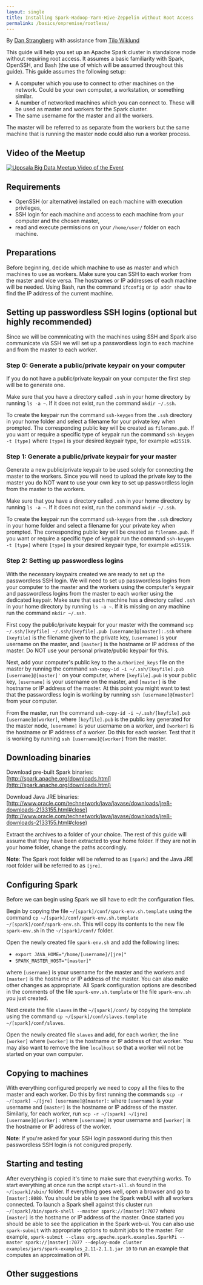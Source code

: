 ```yaml
---
layout: single
title: Installing Spark-Hadoop-Yarn-Hive-Zeppelin without Root Access
permalink: /basics/onpremise/rootless/
--- 
```


By [Dan Strangberg](https://www.linkedin.com/in/dan-str%C3%A4ngberg-a2ab8096/) with assistance from [Tilo Wiklund](https://www.linkedin.com/in/tilo-wiklund-682aa496/) 

This guide will help you set up an Apache Spark cluster in standalone mode without requiring root access. It assumes a basic familiarity with Spark, OpenSSH, and Bash (the use of which will be assumed throughout this guide). This guide assumes the following setup:

* A computer which you use to connect to other machines on the network. Could be your own computer, a workstation, or something similar.
* A number of networked machines which you can connect to. These will be used as master and workers for the Spark cluster.
* The same username for the master and all the workers.

The master will be referred to as separate from the workers but the same machine that is running the master node could also run a worker process. 

## Video of the Meetup

[![Uppsala Big Data Meetup Video of the Event](https://img.youtube.com/vi/Z1vijINoV3k/0.jpg)](https://www.youtube.com/watch?v=Z1vijINoV3k)

## Requirements

* OpenSSH (or alternative) installed on each machine with execution privileges,
* SSH login for each machine and access to each machine from your computer and the chosen master,
* read and execute permissions on your `/home/user/` folder on each machine.

## Preparations

Before beginning, decide which machine to use as master and which machines to use as workers. Make sure you can SSH to each worker from the master and vice versa. The hostnames or IP addresses of each machine will be needed. Using Bash, run the command 
`ifconfig` or `ip addr show` to find the IP address of the current machine.

## Setting up passwordless SSH logins (optional but highly recommended)

Since we will be commnicating with the machines using SSH and Spark also communicate via SSH we will set up a 
passwordless login to each machine and from the master to each worker.

### Step 0: Generate a public/private keypair on your computer

If you do not have a public/private keypair on your computer the first step will be to generate one. 

Make sure that you have a directory called `.ssh` in your home directory by running `ls -a ~`. If it does not exist, run the command `mkdir ~/.ssh`. 

To create the keypair run the command `ssh-keygen` from the `.ssh` directory in your home folder and select a filename for your private key when prompted. The corresponding public key will be created as `filename.pub`. If you want or require a specific type of keypair run the command `ssh-keygen -t [type]` where `[type]` is your desired keypair type, for example `ed25519`.

### Step 1: Generate a public/private keypair for your master

Generate a new public/private keypair to be used solely for connecting the master to the workers. Since you will need to 
upload the private key to the master you do NOT want to use your own key to set up passwordless login from the master to 
the workers.

Make sure that you have a directory called `.ssh` in your home directory by running `ls -a ~`. If it does not exist, run the command `mkdir ~/.ssh`. 

To create the keypair run the command `ssh-keygen` from the `.ssh` directory in your home folder and select a filename for your private key when prompted. The corresponding public key will be created as `filename.pub`. If you want or require a specific type of keypair run the command `ssh-keygen -t [type]` where `[type]` is your desired keypair type, for example `ed25519`.

### Step 2: Setting up passwordless logins

With the necessary keypairs created we are ready to set up the passwordless SSH login. We will need to set up passwordless logins from your computer to the master and the workers using the computer's keypair and passwordless logins from the master to each worker using the dedicated keypair. Make sure that each machine has a directory called `.ssh` in your home directory by running `ls -a ~`. If it is missing on any machine run the command `mkdir ~/.ssh`.

First copy the public/private keypair for your master with the command `scp ~/.ssh/[keyfile] ~/.ssh/[keyfile].pub [username]@[master]:.ssh` where `[keyfile]` is the filename given to the private key, `[username]` is your username on the master, and `[master]` is the hostname or IP address of the master. Do NOT use your personal private/public keypair for this.

Next, add your computer's public key to the `authorized_keys` file on the master by running the command `ssh-copy-id -i ~/.ssh/[keyfile].pub [username]@[master]'` on your computer, where `[keyfile].pub` is your public key, `[username]` is your username on the master, and `[master]` is the hostname or IP address of the master. At this point you might want to test that the passwordless login is working by running `ssh [username]@[master]` from your computer.

From the master, run the command `ssh-copy-id -i ~/.ssh/[keyfile].pub [username]@[worker]`, where `[keyfile].pub` is the public key generated for the master node, `[username]` is your username on a worker, and `[worker]` is the hostname or IP address of a worker. Do this for each worker. Test that it is working by running `ssh [username]@[worker]` from the master.

## Downloading binaries

Download pre-built Spark binaries: [http://spark.apache.org/downloads.html](http://spark.apache.org/downloads.html)

Download Java JRE binaries: [http://www.oracle.com/technetwork/java/javase/downloads/jre8-downloads-2133155.html#close](http://www.oracle.com/technetwork/java/javase/downloads/jre8-downloads-2133155.html#close)

Extract the archives to a folder of your choice. The rest of this guide will assume that they have been extracted to your home folder. If they are not in your home folder, change the paths accordingly.

**Note**: The Spark root folder will be referred to as `[spark]` and the Java JRE root folder will be referred to as `[jre]`.

## Configuring Spark

Before we can begin using Spark we sill have to edit the configuration files.

Begin by copying the file `~/[spark]/conf/spark-env.sh.template` using the command `cp ~/[spark]/conf/spark-env.sh.template ~/[spark]/conf/spark-env.sh`. This will copy its contents to the new file `spark-env.sh` in the `~/[spark]/conf/` folder.

Open the newly created file `spark-env.sh` and add the following lines:

* `export JAVA_HOME="/home/[username]/[jre]"`
* `SPARK_MASTER_HOST="[master]"`

where `[username]` is your username for the master and the workers and `[master]` is the hostname or IP address of the master. You can also make other changes as appropriate. All Spark configuration options are described in the comments of the file `spark-env.sh.template` or the file `spark-env.sh` you just created.

Next create the file `slaves` in the `~/[spark]/conf/` by copying the template using the command `cp ~/[spark]/conf/slaves.template ~/[spark]/conf/slaves`. 

Open the newly created file `slaves` and add, for each worker, the line `[worker]` where `[worker]` is the hostname or IP address of that worker. You may also want to remove the line `localhost` so that a worker will not be started on your own computer.

## Copying to machines

With everything configured properly we need to copy all the files to the master and each worker. Do this by first running the commands `scp -r ~/[spark] ~/[jre] [username]@[master]:` where `[username]` is your username and `[master]` is the hostname or IP address of the master. Similarly, for each worker, run `scp -r ~/[spark] ~/[jre] [username]@[worker]:` where `[username]` is your username and `[worker]` is the hostname or IP address of the worker.

**Note**: If you're asked for your SSH login password during this then passwordless SSH login is not conigured properly.

## Starting and testing

After everything is copied it's time to make sure that everything works. To start everything at once run the script `start-all.sh` found in the `~/[spark]/sbin/` folder. If everything goes well, open a browser and go to `[master]:8080`. You should be able to see the Spark webUI with all workers connected. To launch a Spark shell against this cluster run `~/[spark]/bin/spark-shell --master spark://[master]:7077` where `[master]` is the hostname or IP address of the master. Once started you should be able to see the application in the Spark web-ui. You can also use `spark-submit` with appropriate options to submit jobs to the master. For example, `spark-submit --class org.apache.spark.examples.SparkPi --master spark://[master]:7077 --deploy-mode cluster examples/jars/spark-examples_2.11-2.1.1.jar 10` to run an example that computes an approximation of Pi.

## Other suggestions

